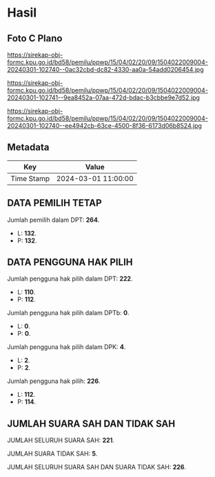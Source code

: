 # Hasil

## Foto C Plano

https://sirekap-obj-formc.kpu.go.id/bd58/pemilu/ppwp/15/04/02/20/09/1504022009004-20240301-102740--0ac32cbd-dc82-4330-aa0a-54add0206454.jpg

https://sirekap-obj-formc.kpu.go.id/bd58/pemilu/ppwp/15/04/02/20/09/1504022009004-20240301-102741--9ea8452a-07aa-472d-bdac-b3cbbe9e7d52.jpg

https://sirekap-obj-formc.kpu.go.id/bd58/pemilu/ppwp/15/04/02/20/09/1504022009004-20240301-102740--ee4942cb-63ce-4500-8f36-6173d06b8524.jpg


## Metadata

| Key        | Value               |
| ---------- | ------------------- |
| Time Stamp | 2024-03-01 11:00:00 |


## DATA PEMILIH TETAP

Jumlah pemilih dalam DPT: **264**.
 * L: **132**.
 * P: **132**.

## DATA PENGGUNA HAK PILIH

Jumlah pengguna hak pilih dalam DPT: **222**.
 * L: **110**.
 * P: **112**.

Jumlah pengguna hak pilih dalam DPTb: **0**.
 * L: **0**.
 * P: **0**.

Jumlah pengguna hak pilih dalam DPK: **4**.
 * L: **2**.
 * P: **2**.

Jumlah pengguna hak pilih: **226**.
 * L: **112**.
 * P: **114**.

## JUMLAH SUARA SAH DAN TIDAK SAH

JUMLAH SELURUH SUARA SAH: **221**.

JUMLAH SUARA TIDAK SAH: **5**.

JUMLAH SELURUH SUARA SAH DAN SUARA TIDAK SAH: **226**.


